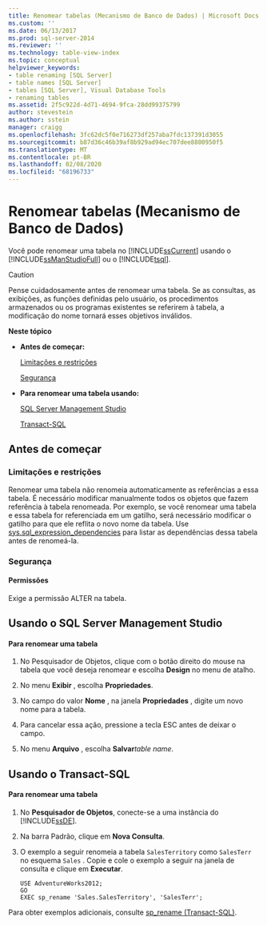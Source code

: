 ```yaml
---
title: Renomear tabelas (Mecanismo de Banco de Dados) | Microsoft Docs
ms.custom: ''
ms.date: 06/13/2017
ms.prod: sql-server-2014
ms.reviewer: ''
ms.technology: table-view-index
ms.topic: conceptual
helpviewer_keywords:
- table renaming [SQL Server]
- table names [SQL Server]
- tables [SQL Server], Visual Database Tools
- renaming tables
ms.assetid: 2f5c922d-4d71-4694-9fca-28dd99375799
author: stevestein
ms.author: sstein
manager: craigg
ms.openlocfilehash: 3fc62dc5f0e716273df257aba7fdc137391d3055
ms.sourcegitcommit: b87d36c46b39af8b929ad94ec707dee8800950f5
ms.translationtype: MT
ms.contentlocale: pt-BR
ms.lasthandoff: 02/08/2020
ms.locfileid: "68196733"
---
```

# <a name="rename-tables-database-engine"></a>Renomear tabelas (Mecanismo de Banco de Dados)
  Você pode renomear uma tabela no [!INCLUDE[ssCurrent](../../includes/sscurrent-md.md)] usando o [!INCLUDE[ssManStudioFull](../../includes/ssmanstudiofull-md.md)] ou o [!INCLUDE[tsql](../../includes/tsql-md.md)].  
  
> [!CAUTION]  
>  Pense cuidadosamente antes de renomear uma tabela. Se as consultas, as exibições, as funções definidas pelo usuário, os procedimentos armazenados ou os programas existentes se referirem à tabela, a modificação do nome tornará esses objetivos inválidos.  
  
 **Neste tópico**  
  
-   **Antes de começar:**  
  
     [Limitações e restrições](#Restrictions)  
  
     [Segurança](#Security)  
  
-   **Para renomear uma tabela usando:**  
  
     [SQL Server Management Studio](#SSMSProcedure)  
  
     [Transact-SQL](#TsqlProcedure)  
  
##  <a name="BeforeYouBegin"></a> Antes de começar  
  
###  <a name="Restrictions"></a> Limitações e restrições  
 Renomear uma tabela não renomeia automaticamente as referências a essa tabela. É necessário modificar manualmente todos os objetos que fazem referência à tabela renomeada. Por exemplo, se você renomear uma tabela e essa tabela for referenciada em um gatilho, será necessário modificar o gatilho para que ele reflita o novo nome da tabela. Use [sys.sql_expression_dependencies](/sql/relational-databases/system-catalog-views/sys-sql-expression-dependencies-transact-sql) para listar as dependências dessa tabela antes de renomeá-la.  
  
###  <a name="Security"></a> Segurança  
  
####  <a name="Permissions"></a> Permissões  
 Exige a permissão ALTER na tabela.  
  
##  <a name="SSMSProcedure"></a> Usando o SQL Server Management Studio  
  
#### <a name="to-rename-a-table"></a>Para renomear uma tabela  
  
1.  No Pesquisador de Objetos, clique com o botão direito do mouse na tabela que você deseja renomear e escolha **Design** no menu de atalho.  
  
2.  No menu **Exibir** , escolha **Propriedades**.  
  
3.  No campo do valor **Nome** , na janela **Propriedades** , digite um novo nome para a tabela.  
  
4.  Para cancelar essa ação, pressione a tecla ESC antes de deixar o campo.  
  
5.  No menu **Arquivo** , escolha **Salvar**_table name_.  
  
##  <a name="TsqlProcedure"></a> Usando o Transact-SQL  
  
#### <a name="to-rename-a-table"></a>Para renomear uma tabela  
  
1.  No **Pesquisador de Objetos**, conecte-se a uma instância do [!INCLUDE[ssDE](../../includes/ssde-md.md)].  
  
2.  Na barra Padrão, clique em **Nova Consulta**.  
  
3.  O exemplo a seguir renomeia a tabela `SalesTerritory` como `SalesTerr` no esquema `Sales` . Copie e cole o exemplo a seguir na janela de consulta e clique em **Executar**.  
  
    ```  
    USE AdventureWorks2012;   
    GO  
    EXEC sp_rename 'Sales.SalesTerritory', 'SalesTerr';  
    ```  
  
 Para obter exemplos adicionais, consulte [sp_rename &#40;Transact-SQL&#41;](/sql/relational-databases/system-stored-procedures/sp-rename-transact-sql).  
  
  
